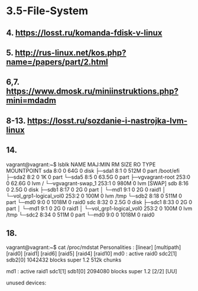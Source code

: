 # 3.5-File-System

## 4. https://losst.ru/komanda-fdisk-v-linux

## 5. http://rus-linux.net/kos.php?name=/papers/part/2.html

## 6,7. https://www.dmosk.ru/miniinstruktions.php?mini=mdadm

## 8-13. https://losst.ru/sozdanie-i-nastrojka-lvm-linux

## 14.

vagrant@vagrant:~$ lsblk
NAME                        MAJ:MIN RM  SIZE RO TYPE  MOUNTPOINT
sda                           8:0    0   64G  0 disk
├─sda1                        8:1    0  512M  0 part  /boot/efi
├─sda2                        8:2    0    1K  0 part
└─sda5                        8:5    0 63.5G  0 part
  ├─vgvagrant-root          253:0    0 62.6G  0 lvm   /
  └─vgvagrant-swap_1        253:1    0  980M  0 lvm   [SWAP]
sdb                           8:16   0  2.5G  0 disk
├─sdb1                        8:17   0    2G  0 part
│ └─md1                       9:1    0    2G  0 raid1
│   └─vol_grp1-logical_vol0 253:2    0  100M  0 lvm   /tmp
└─sdb2                        8:18   0  511M  0 part
  └─md0                       9:0    0 1018M  0 raid0
sdc                           8:32   0  2.5G  0 disk
├─sdc1                        8:33   0    2G  0 part
│ └─md1                       9:1    0    2G  0 raid1
│   └─vol_grp1-logical_vol0 253:2    0  100M  0 lvm   /tmp
└─sdc2                        8:34   0  511M  0 part
  └─md0                       9:0    0 1018M  0 raid0

## 18. 
vagrant@vagrant:~$ cat /proc/mdstat
Personalities : [linear] [multipath] [raid0] [raid1] [raid6] [raid5] [raid4] [raid10]
md0 : active raid0 sdc2[1] sdb2[0]
      1042432 blocks super 1.2 512k chunks

md1 : active raid1 sdc1[1] sdb1[0]
      2094080 blocks super 1.2 [2/2] [UU]

unused devices: <none>
